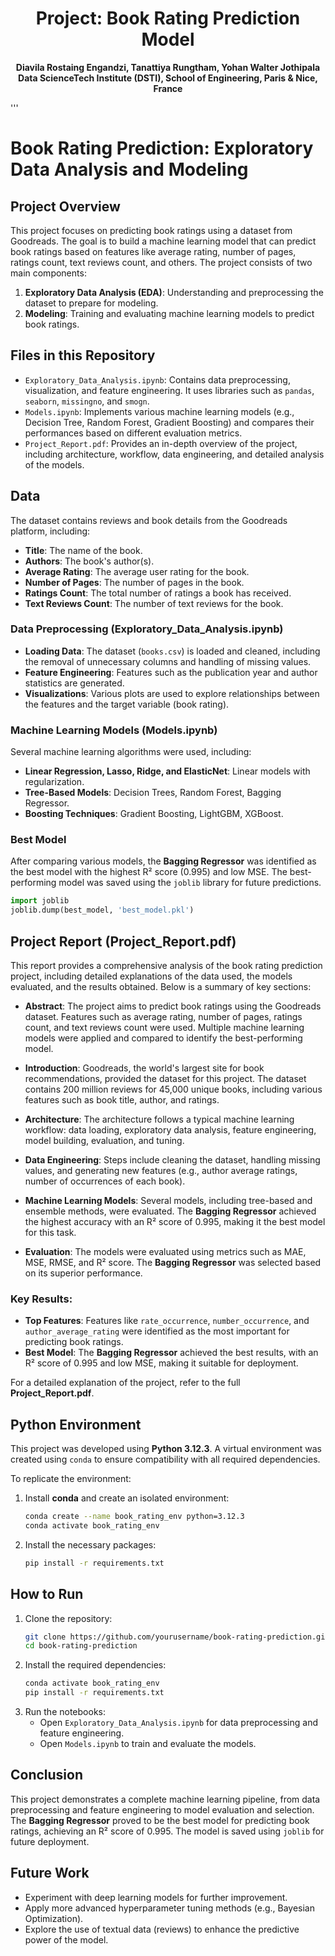 <div align="center">
  
# Project: Book Rating Prediction Model  
**Diavila Rostaing Engandzi, Tanattiya Rungtham, Yohan Walter Jothipala**  
**Data ScienceTech Institute (DSTI), School of Engineering, Paris & Nice, France**

</div>
'''

# Book Rating Prediction: Exploratory Data Analysis and Modeling
## Project Overview

This project focuses on predicting book ratings using a dataset from Goodreads. The goal is to build a machine learning model that can predict book ratings based on features like average rating, number of pages, ratings count, text reviews count, and others. The project consists of two main components:

1. **Exploratory Data Analysis (EDA)**: Understanding and preprocessing the dataset to prepare for modeling.
2. **Modeling**: Training and evaluating machine learning models to predict book ratings.

## Files in this Repository

- `Exploratory_Data_Analysis.ipynb`: Contains data preprocessing, visualization, and feature engineering. It uses libraries such as `pandas`, `seaborn`, `missingno`, and `smogn`.
- `Models.ipynb`: Implements various machine learning models (e.g., Decision Tree, Random Forest, Gradient Boosting) and compares their performances based on different evaluation metrics.
- `Project_Report.pdf`: Provides an in-depth overview of the project, including architecture, workflow, data engineering, and detailed analysis of the models.

## Data

The dataset contains reviews and book details from the Goodreads platform, including:

- **Title**: The name of the book.
- **Authors**: The book's author(s).
- **Average Rating**: The average user rating for the book.
- **Number of Pages**: The number of pages in the book.
- **Ratings Count**: The total number of ratings a book has received.
- **Text Reviews Count**: The number of text reviews for the book.

### Data Preprocessing (Exploratory_Data_Analysis.ipynb)

- **Loading Data**: The dataset (`books.csv`) is loaded and cleaned, including the removal of unnecessary columns and handling of missing values.
- **Feature Engineering**: Features such as the publication year and author statistics are generated.
- **Visualizations**: Various plots are used to explore relationships between the features and the target variable (book rating).

### Machine Learning Models (Models.ipynb)

Several machine learning algorithms were used, including:

- **Linear Regression, Lasso, Ridge, and ElasticNet**: Linear models with regularization.
- **Tree-Based Models**: Decision Trees, Random Forest, Bagging Regressor.
- **Boosting Techniques**: Gradient Boosting, LightGBM, XGBoost.

### Best Model

After comparing various models, the **Bagging Regressor** was identified as the best model with the highest R² score (0.995) and low MSE. The best-performing model was saved using the `joblib` library for future predictions.

```python
import joblib
joblib.dump(best_model, 'best_model.pkl')
```

## Project Report (Project_Report.pdf)

This report provides a comprehensive analysis of the book rating prediction project, including detailed explanations of the data used, the models evaluated, and the results obtained. Below is a summary of key sections:

- **Abstract**: The project aims to predict book ratings using the Goodreads dataset. Features such as average rating, number of pages, ratings count, and text reviews count were used. Multiple machine learning models were applied and compared to identify the best-performing model.
  
- **Introduction**: Goodreads, the world's largest site for book recommendations, provided the dataset for this project. The dataset contains 200 million reviews for 45,000 unique books, including various features such as book title, author, and ratings.

- **Architecture**: The architecture follows a typical machine learning workflow: data loading, exploratory data analysis, feature engineering, model building, evaluation, and tuning.

- **Data Engineering**: Steps include cleaning the dataset, handling missing values, and generating new features (e.g., author average ratings, number of occurrences of each book). 

- **Machine Learning Models**: Several models, including tree-based and ensemble methods, were evaluated. The **Bagging Regressor** achieved the highest accuracy with an R² score of 0.995, making it the best model for this task.

- **Evaluation**: The models were evaluated using metrics such as MAE, MSE, RMSE, and R² score. The **Bagging Regressor** was selected based on its superior performance.

### Key Results:

- **Top Features**: Features like `rate_occurrence`, `number_occurrence`, and `author_average_rating` were identified as the most important for predicting book ratings.
- **Best Model**: The **Bagging Regressor** achieved the best results, with an R² score of 0.995 and low MSE, making it suitable for deployment.

For a detailed explanation of the project, refer to the full **Project_Report.pdf**.

## Python Environment

This project was developed using **Python 3.12.3**. A virtual environment was created using `conda` to ensure compatibility with all required dependencies. 

To replicate the environment:

1. Install **conda** and create an isolated environment:
   ```bash
   conda create --name book_rating_env python=3.12.3
   conda activate book_rating_env
   ```
2. Install the necessary packages:
   ```bash
   pip install -r requirements.txt
   ```

## How to Run

1. Clone the repository:
   ```bash
   git clone https://github.com/yourusername/book-rating-prediction.git
   cd book-rating-prediction
   ```
2. Install the required dependencies:
   ```bash
   conda activate book_rating_env
   pip install -r requirements.txt
   ```
3. Run the notebooks:
   - Open `Exploratory_Data_Analysis.ipynb` for data preprocessing and feature engineering.
   - Open `Models.ipynb` to train and evaluate the models.

## Conclusion

This project demonstrates a complete machine learning pipeline, from data preprocessing and feature engineering to model evaluation and selection. The **Bagging Regressor** proved to be the best model for predicting book ratings, achieving an R² score of 0.995. The model is saved using `joblib` for future deployment.

## Future Work

- Experiment with deep learning models for further improvement.
- Apply more advanced hyperparameter tuning methods (e.g., Bayesian Optimization).
- Explore the use of textual data (reviews) to enhance the predictive power of the model.
